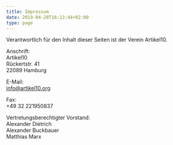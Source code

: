 ```yaml
---
title: Impressum
date: 2019-04-28T16:13:44+02:00
type: page
---
```


Verantwortlich für den Inhalt dieser Seiten ist der Verein Artikel10.

Anschrift:  
Artikel10  
Rückertstr. 41  
22089 Hamburg

E-Mail:  
info@artikel10.org

Fax:  
+49 32 221950837

Vertretungsberechtigter Vorstand:  
Alexander Dietrich  
Alexander Buckbauer  
Matthias Marx
